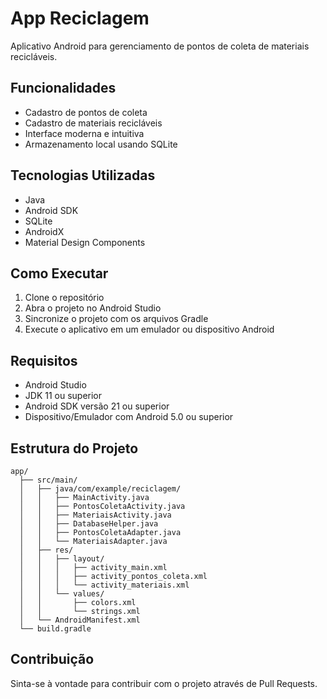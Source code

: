 # App Reciclagem

Aplicativo Android para gerenciamento de pontos de coleta de materiais recicláveis.

## Funcionalidades

- Cadastro de pontos de coleta
- Cadastro de materiais recicláveis
- Interface moderna e intuitiva
- Armazenamento local usando SQLite

## Tecnologias Utilizadas

- Java
- Android SDK
- SQLite
- AndroidX
- Material Design Components

## Como Executar

1. Clone o repositório
2. Abra o projeto no Android Studio
3. Sincronize o projeto com os arquivos Gradle
4. Execute o aplicativo em um emulador ou dispositivo Android

## Requisitos

- Android Studio
- JDK 11 ou superior
- Android SDK versão 21 ou superior
- Dispositivo/Emulador com Android 5.0 ou superior

## Estrutura do Projeto

```
app/
  ├── src/main/
  │   ├── java/com/example/reciclagem/
  │   │   ├── MainActivity.java
  │   │   ├── PontosColetaActivity.java
  │   │   ├── MateriaisActivity.java
  │   │   ├── DatabaseHelper.java
  │   │   ├── PontosColetaAdapter.java
  │   │   └── MateriaisAdapter.java
  │   ├── res/
  │   │   ├── layout/
  │   │   │   ├── activity_main.xml
  │   │   │   ├── activity_pontos_coleta.xml
  │   │   │   └── activity_materiais.xml
  │   │   └── values/
  │   │       ├── colors.xml
  │   │       └── strings.xml
  │   └── AndroidManifest.xml
  └── build.gradle
```

## Contribuição

Sinta-se à vontade para contribuir com o projeto através de Pull Requests. 